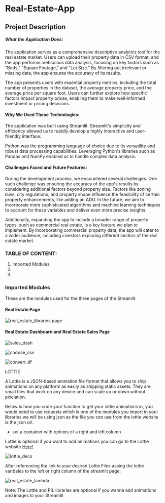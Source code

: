 # Real-Estate-App

## Project Description
##### What the Application Does:

The application serves as a comprehensive descriptive analytics tool for the real estate market. Users can upload their property data in CSV format, and the app performs meticulous data analysis, focusing on key factors such as "Beds," "Square Footage," and "Lot Size." By filtering out irrelevant or missing data, the app ensures the accuracy of its results.

The app presents users with essential property metrics, including the total number of properties in the dataset, the average property price, and the average price per square foot. Users can further explore how specific factors impact property prices, enabling them to make well-informed investment or pricing decisions.

#### Why We Used These Technologies:

The application was built using Streamlit. Streamlit's simplicity and efficiency allowed us to rapidly develop a highly interactive and user-friendly interface.

Python was the programming language of choice due to its versatility and robust data processing capabilities. Leveraging Python's libraries such as Pandas and NumPy enabled us to handle complex data analysis.

#### Challenges Faced and Future Features:

During the development process, we encountered several challenges. One such challenge was ensuring the accuracy of the app's results by considering additional factors beyond property size. Factors like zoning laws, city regulations, and property shape influence the feasibility of certain property enhancements, like adding an ADU. In the future, we aim to incorporate more sophisticated algorithms and machine learning techniques to account for these variables and deliver even more precise insights.

Additionally, expanding the app to include a broader range of property types, such as commercial real estate, is a key feature we plan to implement. By incorporating commercial property data, the app will cater to a wider audience, including investors exploring different sectors of the real estate market.

### TABLE OF CONTENT:
1. Imported Modules
2.
3.

### Imported Modules 

These are the modules used for the three pages of the Streamlit 

#### Real Estate Page

![real_estate_libraries page](https://github.com/Mestrada1997/Real-Estate-App/assets/125697853/260b7822-e21d-49a5-81cd-925d98b1b16b)

#### Real Estate Dashboard and Real Estate Sales Page

![sales_dash](https://github.com/Mestrada1997/Real-Estate-App/assets/125697853/0eae58a4-ccb7-4d95-b8c2-18a0758c2419)



![choose_csv](https://github.com/Mestrada1997/Real-Estate-App/assets/125697853/67622ff8-8763-4cea-93f8-76bfc4997eaf)

![convert_df](https://github.com/Mestrada1997/Real-Estate-App/assets/125697853/791daf7d-9cd3-4912-9280-4ebf80693082)


LOTTIE 

A Lottie is a JSON-based animation file format that allows you to ship animations on any platform as easily as shipping static assets. They are small files that work on any device and can scale up or down without pixelation. 

Below is how you code your function to get your lottie animations in, you would need to use requests which is one of the modules you import in your libraries 
we will be using json as the file you can use from the lottie website is the json url.
- set a container with options of a right and left column 

Lottie is optional if you want to add animations you can go to the Lottie website [Here!](https://lottiefiles.com/)

![lottie_deco](https://github.com/Mestrada1997/Real-Estate-App/assets/125697853/24ff0587-6dfd-4bd8-9c45-13f5debf242d)

After referencing the link to your desired Lottie Files assing the lottie varibales to the left or right column of the streamlit page:



![real_estate_lambda](https://github.com/Mestrada1997/Real-Estate-App/assets/125697853/e3c40a47-4c1e-43f5-8d3d-72aa14d36fe9)






Note: The Lottie and PIL libraries are optional if you wanna add animations and images to your Streamlit





